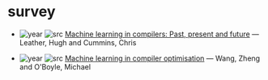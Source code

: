 # survey

- ![year](https://img.shields.io/badge/year-2020-blue) ![src](https://img.shields.io/badge/src-FDL-orange) [Machine learning in compilers: Past, present and future](https://doi.org/10.1109/FDL50818.2020.9232934) — Leather, Hugh and Cummins, Chris

- ![year](https://img.shields.io/badge/year-2018-blue) ![src](https://img.shields.io/badge/src-arxiv-orange) [Machine learning in compiler optimisation](https://doi.org/10.1109/JPROC.2018.2817118) — Wang, Zheng and O'Boyle, Michael

